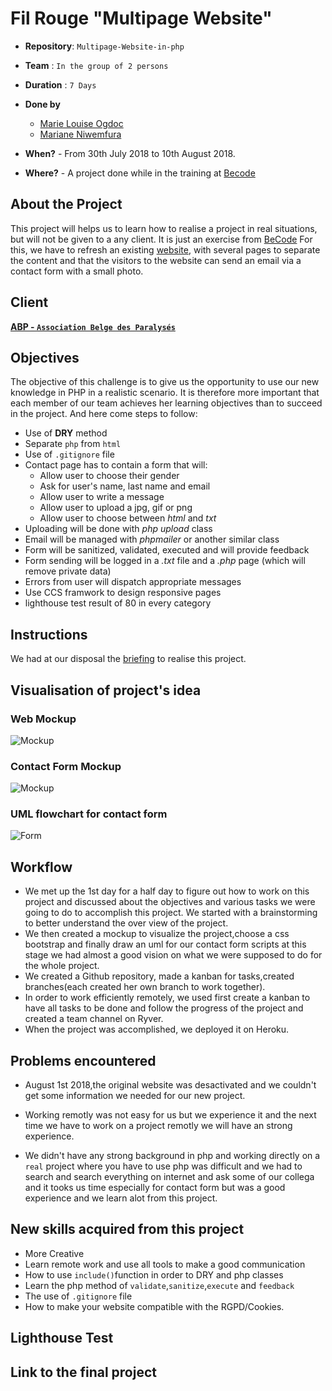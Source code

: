 # Fil Rouge "Multipage Website"

- **Repository**: `Multipage-Website-in-php`
- **Team** : `In the group of 2 persons`

- **Duration** : `7 Days`

- **Done by**  
  - [Marie Louise Ogdoc](https://github.com/OGlou7)
  - [Mariane Niwemfura](https://github.com/MarianeNiwe)

- **When?**
        - From 30th July 2018 to 10th August 2018.

- **Where?**
        - A project done while in the training at [Becode](https://github.com/becodeorg/)


## About the Project

This project will helps us to learn how to realise a project in real situations, but will not be given to a any client. It is just an exercise from [BeCode](https://github.com/becodeorg/)
For this, we have to refresh an existing [website](http://www.abpasbl.be/-AMV-asbl-Bruxelles-), with several pages to separate the content and that the visitors to the website can send an email via a contact form with a small photo.

## Client

[**ABP - `Association Belge des Paralysés`**](http://www.abpasbl.be/-AMV-asbl-Bruxelles-)

## Objectives

The objective of this challenge is to give us the opportunity to use our new knowledge in PHP in a realistic scenario. It is therefore more important that each member of our team achieves her learning objectives than to succeed in the project.
And here come steps to follow:
- Use of **DRY** method
- Separate `php` from `html`
- Use of `.gitignore` file
- Contact page has to contain a form that will:
    * Allow user to choose their gender
    * Ask for user's name, last name and email
    * Allow user to write a message
    * Allow user to upload a jpg, gif or png
    * Allow user to choose between *html* and *txt*
- Uploading will be done with *php upload* class
- Email will be managed with *phpmailer* or another similar class
- Form will be sanitized, validated, executed and will provide feedback
- Form sending will be logged in a *.txt* file and a *.php* page (which will remove private data)
- Errors from user will dispatch appropriate messages
- Use CCS framwork to design responsive pages
- lighthouse test result of 80 in every category

## Instructions

We had at our disposal the [briefing](https://github.com/becodeorg/Johnson2/tree/master/projets/multipage-website-in-php) to realise this project.


## Visualisation of project's idea

### Web Mockup
![Mockup](php/img/WebPageDraft.png)

### Contact Form Mockup
![Mockup](php/img/contactForm.png)

### UML flowchart for contact form
![Form](php/img/form(1)-Page-1.png)

## Workflow

* We met up the 1st day for a half day to figure out how to work on this project and discussed about the objectives and various tasks we were going to do to accomplish this project. We started with a brainstorming to better understand the over view of the project.
* We then created a mockup to visualize the project,choose a css bootstrap and finally draw an uml for our contact form scripts at this stage we had almost a good vision on what we were supposed to do for the whole project.
*  We created a Github repository, made a kanban for tasks,created branches(each created her own branch to work together).
* In order to work efficiently remotely, we used first create a kanban to have all tasks to be done and follow the progress of the project and created a team channel on Ryver.
* When the project was accomplished, we deployed it on Heroku.

## Problems encountered

* August 1st 2018,the original website was desactivated and we couldn't get some information we needed for our new project.

* Working remotly was not easy for us but we experience it and the next time we have to work on a project remotly we will have an strong experience.
* We didn't have any strong background in php and working directly on a `real` project where you have to use php was difficult and we had to search and search everything on internet and ask some of our collega and it tooks us time especially for contact form but was a good experience and we learn alot from this project.



##  New skills acquired from this project

* More Creative
* Learn remote work and use all tools to make a good communication
* How to use `include()`function in order to DRY and php classes
* Learn the php method of `validate`,`sanitize`,`execute` and `feedback`
* The use of `.gitignore` file
* How to make your website compatible with the RGPD/Cookies.


## Lighthouse Test


## Link to the final project

